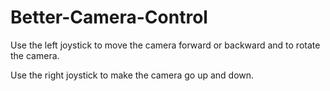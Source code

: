 # Better-Camera-Control

Use the left joystick to move the camera forward or backward and to rotate the camera.

Use the right joystick to make the camera go up and down. 
